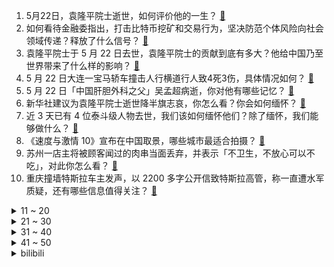 1. 5月22日，袁隆平院士逝世，如何评价他的一生？ [:link:](https://www.zhihu.com/question/460808291)
2. 如何看待金融委指出，打击比特币挖矿和交易行为，坚决防范个体风险向社会领域传递？释放了什么信号？ [:link:](https://www.zhihu.com/question/460721703)
3. 袁隆平院士于 5 月 22 日去世，袁隆平院士的贡献到底有多大？他给中国乃至世界带来了什么样的影响？ [:link:](https://www.zhihu.com/question/460812976)
4. 5 月 22 日大连一宝马轿车撞击人行横道行人致4死3伤，具体情况如何？ [:link:](https://www.zhihu.com/question/460803059)
5. 5 月 22 日「中国肝胆外科之父」吴孟超病逝，你对他有哪些记忆？ [:link:](https://www.zhihu.com/question/460817685)
6. 新华社建议为袁隆平院士逝世降半旗志哀，你怎么看？你会如何缅怀？ [:link:](https://www.zhihu.com/question/460853429)
7. 近 3 天已有 4 位泰斗级人物去世，我们该如何缅怀他们？除了缅怀，我们能够做什么？ [:link:](https://www.zhihu.com/question/460833743)
8. 《速度与激情 10》宣布在中国取景，哪些城市最适合拍摄？ [:link:](https://www.zhihu.com/question/459923679)
9. 苏州一店主将被顾客闻过的肉串当面丢弃，并表示「不卫生，不放心可以不吃」，对此你怎么看？ [:link:](https://www.zhihu.com/question/460604746)
10. 重庆撞墙特斯拉车主发声，以 2200 多字公开信致特斯拉高管，称一直遭水军质疑，还有哪些信息值得关注？ [:link:](https://www.zhihu.com/question/460684619)
<details>
<summary>11 ~ 20</summary>

11. 如何看待 90 后姑娘为了在杭州买房，竟然网上招嫖，被抓时存款已有 160 万？ [:link:](https://www.zhihu.com/question/460671555)
12. 哪一张照片瞬间让你觉得气质很重要? [:link:](https://www.zhihu.com/question/297341335)
13. 袁隆平给我们留下了怎样的精神遗产？ [:link:](https://www.zhihu.com/question/460831392)
14. 5 月 22 日台湾新增本土确诊病例 321 例，修正增加本土病例 400 例，说明了什么？ [:link:](https://www.zhihu.com/question/460819141)
15. 为什么《指环王》三部曲后的十几年再也拍不出这样史诗级的系列电影了？ [:link:](https://www.zhihu.com/question/381939834)
16. 如何看待 520 epic 首次用人民币结算后多款游戏出现比 steam 低得多的价格？ [:link:](https://www.zhihu.com/question/460584796)
17. 如何评价《向往的生活》第五季第五期？ [:link:](https://www.zhihu.com/question/460535700)
18. 《王者荣耀》男友和别的女生亲密度 1857，正常吗？ [:link:](https://www.zhihu.com/question/460112550)
19. 岩井俊二的《情书》有哪些戳中你的细节？ [:link:](https://www.zhihu.com/question/364130565)
20. 当老师后教学成绩一直垫底，学生总是教不会，该怎么办？ [:link:](https://www.zhihu.com/question/454011860)
</details>
<details>
<summary>21 ~ 30</summary>

21. 没有在C盘装东西，桌面也没文件，为什么C盘莫名其妙就满了？ [:link:](https://www.zhihu.com/question/456677257)
22. 股票基本面如何分析？ [:link:](https://www.zhihu.com/question/23192771)
23. 刻奇（Kitsch）是什么？如何克服刻奇？ [:link:](https://www.zhihu.com/question/27039705)
24. 女子吃饭啃排骨时磕掉一颗牙，女子怒告饭店，如何看待法院判决「驳回全部诉讼请求」？ [:link:](https://www.zhihu.com/question/460584839)
25. 考个 CPA 到底能有多么吃香？ [:link:](https://www.zhihu.com/question/335343858)
26. 为什么韩国人喜欢吃炸鸡呢？ [:link:](https://www.zhihu.com/question/22146758)
27. 新买了一个笔记本电脑，有哪些要注意的吗？ [:link:](https://www.zhihu.com/question/448396633)
28. 为什么高电压小电流对人体无害，但是低电压高电流对人体致命? [:link:](https://www.zhihu.com/question/388159656)
29. 做生意真的比上班打工强吗？ [:link:](https://www.zhihu.com/question/327874416)
30. 微信在「拍一拍」基础上新增「炸一炸」功能，对于微信新功能你怎么看？ [:link:](https://www.zhihu.com/question/460330878)
</details>
<details>
<summary>31 ~ 40</summary>

31. 2021年618有哪些值得买的东西？ [:link:](https://www.zhihu.com/question/456666788)
32. 有哪些适合写在书签上的句子？ [:link:](https://www.zhihu.com/question/354166347)
33. 如何提高逻辑思维能力？ [:link:](https://www.zhihu.com/question/19599216)
34. 宝宝八个月，大姑姐家总把她孩子不用的东西让婆婆拿过来，你们是怎样的心态？ [:link:](https://www.zhihu.com/question/460493652)
35. 为什么特斯拉的问题会在这段时间集中爆发？反映了什么问题？ [:link:](https://www.zhihu.com/question/460594922)
36. 如何在数学试卷上调戏阅卷人？ [:link:](https://www.zhihu.com/question/37124942)
37. 为什么医生收入不高却还有那么多人选择学医？考研人数也逐年上涨？ [:link:](https://www.zhihu.com/question/459240182)
38. 孩子高一，家长说一句话就烦，现在的孩子是怎么了？该怎么办？ [:link:](https://www.zhihu.com/question/446145871)
39. 夏天女学生有哪些清爽利落的穿搭？ [:link:](https://www.zhihu.com/question/395417374)
40. 电影《速度与激情9》中有哪些槽点？ [:link:](https://www.zhihu.com/question/460424382)
</details>
<details>
<summary>41 ~ 50</summary>

41. 如何判断个人的悟性高低？ [:link:](https://www.zhihu.com/question/24123447)
42. 22考研政治在几月份开始准备最好？如何准备？ [:link:](https://www.zhihu.com/question/460644315)
43. 龚俊到底能火多久？ [:link:](https://www.zhihu.com/question/456965858)
44. 金融委打击比特币挖矿和交易行为，坚决防范个体风险向社会领域传递，将产生哪些影响？ [:link:](https://www.zhihu.com/question/460718389)
45. 如何以「娘娘，城破了」为开头写一个故事？ [:link:](https://www.zhihu.com/question/455531791)
46. 为什么感觉现在有些水果吃起来没有小时候吃的好吃？ [:link:](https://www.zhihu.com/question/393480064)
47. 小朋友在幼儿园太内向了怎么办？ [:link:](https://www.zhihu.com/question/369964257)
48. 如何评价《我的姐姐》这部电影？ [:link:](https://www.zhihu.com/question/453290146)
49. 如何在一家大厂工作 10 年？ [:link:](https://www.zhihu.com/question/460106786)
50. 如何看待扎克施耐德电影《活死人军团Army Of The Dead》？ [:link:](https://www.zhihu.com/question/460696355)
</details><details>
<summary>bilibili</summary>

1. 缅怀！袁隆平逝世 [:link:](//www.bilibili.com/video/BV1oK4y1A7Cd)
2. 语文课本里那些“已删节”的原文到底有多厉害？ [:link:](//www.bilibili.com/video/BV1c64y1k7N6)
3. 共和国不会忘记！送别国之脊梁袁隆平 [:link:](//www.bilibili.com/video/BV1Vv411L7ab)
4. 史上最骚魔法师！(第二集) [:link:](//www.bilibili.com/video/BV1jo4y117Vf)
5. 2021年5月22日，分享一首歌。 [:link:](//www.bilibili.com/video/BV1pN411Z7ha)
6. 自制《咳反应功夫灶》 [:link:](//www.bilibili.com/video/BV1WB4y1F786)
7. 日食记翻车18次的巧克力，比丝滑无人能超越我。 [:link:](//www.bilibili.com/video/BV1kB4y1F7fL)
8. 大结局！我们现在的幸福生活就是它的续集！9.3高燃民国历史剧《觉醒年代》P12 [:link:](//www.bilibili.com/video/BV1af4y1Y7ax)
9. 520告白成功了！介绍我的女朋友！ [:link:](//www.bilibili.com/video/BV1bV411j7t8)
10. 盲人母亲给脑瘫儿子炸香蕉，一句“我走了你只能饿死了”让人心疼。 [:link:](//www.bilibili.com/video/BV1Mo4y117B2)
<details>
<summary>11 ~ 20</summary>

11. 【神兵小将】东方大小姐和南宫大少爷的反派生涯2.0 [:link:](//www.bilibili.com/video/BV1Uy4y1W71k)
12. “兄弟，再挺会儿啊……兄弟，兄弟……” [:link:](//www.bilibili.com/video/BV1WA411g7Ub)
13. 退休奥巴马实力翻唱《Shape Of You》！油管鬼畜大神Ziikos来了！ [:link:](//www.bilibili.com/video/BV1R64y1d7wY)
14. 《原神》优菈手书「骄傲的荣光」 [:link:](//www.bilibili.com/video/BV1e5411u7QD)
15. 高考应援原创曲  《不负韶光》（Hanser&Q酱 ） [:link:](//www.bilibili.com/video/BV1ZB4y1F7xK)
16. 《这个杀手不太冷》 [:link:](//www.bilibili.com/video/BV18B4y1F7ok)
17. 饮茶哥：我不干了！ [:link:](//www.bilibili.com/video/BV1w44y1r79C)
18. 这是帅小伙吃过最好吃的烧烤“炭烧响螺”不信的话请你试试！ [:link:](//www.bilibili.com/video/BV1kV411j7AM)
19. 【毕导】复旦团队用喝茶看见人体经络？我喝了一桶茶，你猜我看见了啥？ [:link:](//www.bilibili.com/video/BV15q4y1E7Mn)
20. 最 强 卧 底 王 ！ [:link:](//www.bilibili.com/video/BV1my4y1W77P)
</details>
<details>
<summary>21 ~ 30</summary>

21. 【暴走大事件第八季】08 榜一竟成打榜“受害者”哭诉遭遇，小潮院长杜海皇挑战最难“暴走副本”（蓝） [:link:](//www.bilibili.com/video/BV1bQ4y1R7Yp)
22. 把“一日男友”彻底玩坏！ [:link:](//www.bilibili.com/video/BV1cv411L7B2)
23. 男朋友背着我都买了啥啊？ [:link:](//www.bilibili.com/video/BV16K4y197bN)
24. 【荒野大彪客】决战鹅城 [:link:](//www.bilibili.com/video/BV1S5411u7H7)
25. 光 学 隐 形，就是有点费手 [:link:](//www.bilibili.com/video/BV1u64y1y7AE)
26. 【杨颜】如何看懂明日方舟的游戏剧情#0 初探泰拉 [:link:](//www.bilibili.com/video/BV14B4y1F7To)
27. 从恋爱到出轨总共分几步？《今日谭法》法制小剧场520特别篇 [:link:](//www.bilibili.com/video/BV1rh411v7qW)
28. 单 身 狗 之 怒！ [:link:](//www.bilibili.com/video/BV1Eh411v7Bz)
29. 【原神手书】胡桃个人向-《起风了》 [:link:](//www.bilibili.com/video/BV1qb4y1o7jK)
30. 饮茶先啦！曹 县 请 勿 乱 猜 谜 5 ！ [:link:](//www.bilibili.com/video/BV1gU4y1L7JJ)
</details>
<details>
<summary>31 ~ 40</summary>

31. 【张哲瀚】真的太会扭了！！！升级版打老虎｜万转直拍 [:link:](//www.bilibili.com/video/BV1V54y1V7wC)
32. 【时代少年团】春游vlog大放送 [:link:](//www.bilibili.com/video/BV1b54y1L7JA)
33. 中国当世“医神”，今天走了 [:link:](//www.bilibili.com/video/BV1BK4y197av)
34. 超级变变变 [:link:](//www.bilibili.com/video/BV1Sy4y1W7Gc)
35. 缉毒警的生死瞬间 [:link:](//www.bilibili.com/video/BV1564y1y7Bp)
36. 【low君】《十大台偶OST》：盘点那些前奏一响你DNA就会动的金曲 [:link:](//www.bilibili.com/video/BV1L54y1V7us)
37. 说了♂再见 [:link:](//www.bilibili.com/video/BV1wQ4y1o7Xr)
38. 禁 忌 女 孩 我 不 更 了！ [:link:](//www.bilibili.com/video/BV1MK4y1G79i)
39. 华农兄弟：兄弟家的野杨梅熟了，摘点回来吃，顺便去游个泳 [:link:](//www.bilibili.com/video/BV1GQ4y1R7Qn)
40. 云朵收藏家 [:link:](//www.bilibili.com/video/BV1nf4y1Y7Wx)
</details>
<details>
<summary>41 ~ 50</summary>

41. 这个挑战玩的有点大了！ [:link:](//www.bilibili.com/video/BV1p54y1L7SZ)
42. 【谭晶】《恋爱循环》来啦！我把我最不会唱歌的一面拿出来了… [:link:](//www.bilibili.com/video/BV13K4y1G7Gy)
43. 人都傻了！这片上来就是皇帝自宫！【阅片无数Ⅱ 03】 [:link:](//www.bilibili.com/video/BV1fK4y197u9)
44. LOL最诡异“空城计”套路！来自千里之外的折磨！【有点骚东西】 [:link:](//www.bilibili.com/video/BV1VV411j7zk)
45. 一 生 清 贫 怎 敢 入 繁 华 [:link:](//www.bilibili.com/video/BV1YN411Z7uB)
46. 挑战整整24小时呆在白房间里面！我的意志力都被消磨没有了！ [:link:](//www.bilibili.com/video/BV1sf4y1Y7zh)
47. 【方舟剧场】你的每个样子，我都喜欢！ [:link:](//www.bilibili.com/video/BV17V411j7aE)
48. 靠谱盘点120：双杀DK！RNG成功晋级淘汰赛，韩国观众抗议赛制：凭什么第二名先打？ [:link:](//www.bilibili.com/video/BV1Y44y1r7Vn)
49. 【新闻联播】50秒报道袁隆平逝世，珍贵画面曝光 [:link:](//www.bilibili.com/video/BV1F44y1r7cq)
50. 防晒要涂一个硬币才有用？教你最有效的防晒方法！【老爸评测】 [:link:](//www.bilibili.com/video/BV15v411L7km)
</details>
<details>
<summary>51 ~ 60</summary>

51. 男子在日本租了个女朋友，结果... [:link:](//www.bilibili.com/video/BV145411u7hK)
52. 优雅小球为你表演柴可夫斯基《花之圆舞曲》 [:link:](//www.bilibili.com/video/BV1xB4y1F7oF)
53. 2008年北京奥运会开幕式 [:link:](//www.bilibili.com/video/BV1AN411Z7wf)
54. 海边泳装自驾游！？ [:link:](//www.bilibili.com/video/BV1A84y1F77A)
55. 520愿有情人都被温柔以待 [:link:](//www.bilibili.com/video/BV1sK4y197s5)
56. 【1900】人民万岁！中原逐鹿大结局《淮海战役》精讲 后篇 [:link:](//www.bilibili.com/video/BV1kQ4y1o7rC)
57. 【官方MV】G.E.M.邓紫棋《好想好想你》 [:link:](//www.bilibili.com/video/BV1EQ4y1R7s6)
58. 导演：让他来演个杀人犯，他直接把自己演进了今日说法！ [:link:](//www.bilibili.com/video/BV1v5411u7hy)
59. 一人独享99元肯德基全家桶，试试到底能不能吃饱 [:link:](//www.bilibili.com/video/BV1A64y1y7L2)
60. 这是一个求助视频，这是我最后的希望了，请帮帮我 [:link:](//www.bilibili.com/video/BV1o64y1C7VQ)
</details>
<details>
<summary>61 ~ 70</summary>

61. 13min认真教泰拳的高效爆汗跟练｜0零基础全身强化 无跑跳适合所有体重 [:link:](//www.bilibili.com/video/BV1Mo4y117rS)
62. 外卖100块的烤牛油竟吃不饱？小伙一气之下网购两斤一次吃到爽 [:link:](//www.bilibili.com/video/BV1zf4y1Y7CH)
63. 默哀！5月22日13时07分，袁隆平院士逝世，享年91岁！ [:link:](//www.bilibili.com/video/BV1u84y1F7bM)
64. 【自制动画】30秒讲完《进击的巨人》 [:link:](//www.bilibili.com/video/BV19A411G721)
65. 【E周游戏导视01】小朋友雪地开车！ [:link:](//www.bilibili.com/video/BV1L44y1r7XS)
66. 【STN快报第五季39】EPIC和苹果再打下去，同行的脸都丢光了 [:link:](//www.bilibili.com/video/BV1hA411g7JG)
67. 曹 县 [:link:](//www.bilibili.com/video/BV1f54y1G7rU)
68. 【小学生沙雕作文】看完当场裂开！吃饭喝水慎入！ [:link:](//www.bilibili.com/video/BV16A411g7zu)
69. 徐老师来巡山316：团战无人生还，狗熊绝地反击！ [:link:](//www.bilibili.com/video/BV1ay4y1W7sU)
70. 【INTO1】5.21薇娅狂欢节 全开麦成团首秀《少年的模样+INTO1》舞台！炸裂全场！ [:link:](//www.bilibili.com/video/BV17f4y1Y7En)
</details>
<details>
<summary>71 ~ 80</summary>

71. 【光谱行动·全网首杀30级合约】过载模式终将如你所愿！ [:link:](//www.bilibili.com/video/BV1R64y1d7zL)
72. 珍贵影像！八路军作战现场首次4K+AI上色修复 [:link:](//www.bilibili.com/video/BV19q4y1772r)
73. 袁隆平生前给青少年的寄语！重温，铭记！ [:link:](//www.bilibili.com/video/BV1z64y1d7rY)
74. 这条视频请分享给男生 有手就会的拍照技巧 [:link:](//www.bilibili.com/video/BV1p54y1L7x3)
75. ⚡山 东 菏 泽 曹 县⚡ [:link:](//www.bilibili.com/video/BV1u84y1F7mL)
76. 【电竞星快报】为什么说输三把是好事，只是希望...（第三季18期） [:link:](//www.bilibili.com/video/BV1so4y117U8)
77. 【懂点儿啥】网红冰淇淋“钟薛高”凭什么卖这么贵？ [:link:](//www.bilibili.com/video/BV1K84y1F7xq)
78. 【医学博士】爱出汗是虚吗？I 出多少汗才是健康标准？ [:link:](//www.bilibili.com/video/BV1bN411Z7T9)
79. 【音量拉满】真爆炸现场！用《追梦赤子心》打开《奇迹再现》居然这么燃？！ [:link:](//www.bilibili.com/video/BV18K4y1G7BZ)
80. 《崩坏3》4.9版本前瞻直播录像 [:link:](//www.bilibili.com/video/BV14V411j7jq)
</details>
<details>
<summary>81 ~ 90</summary>

81. 毕业前我被求婚啦！以为只是普通的一天，没想到突然被求婚了！原来这就是被求婚的感觉哈哈哈 [:link:](//www.bilibili.com/video/BV1zA411g7qF)
82. “央视亲儿子”，处处被优待的周杰伦到底凭什么？ [:link:](//www.bilibili.com/video/BV1Bo4y1m7kY)
83. 借交大学生卡花43元畅吃交大食堂，连吃2层楼十几个档口，太满足！ [:link:](//www.bilibili.com/video/BV1444y1r7FK)
84. 人民不应该忘记他，国家不应该忘记他，一个国家不应该没有了英雄和模范。他舍弃了全部家当建抗战博物馆，其心可嘉，其行亦奖。 [:link:](//www.bilibili.com/video/BV17V411j7Kw)
85. “卍 解” [:link:](//www.bilibili.com/video/BV1SQ4y1o7ub)
86. 男友第一视角的约会 | 上海网红餐厅到底如何？ [:link:](//www.bilibili.com/video/BV1hb4y1o7Zo)
87. 单身的朋友教你谈恋爱 [:link:](//www.bilibili.com/video/BV1Rq4y177TR)
88. NPC传奇电影短片：贝林之路—钓鱼哥的奇妙冒险 [:link:](//www.bilibili.com/video/BV1Wv411L7SK)
89. 【逗鱼时刻】第302期 炉石主播的恋爱小课堂 [:link:](//www.bilibili.com/video/BV1vK4y197To)
90. 折纸-方块小鲸鱼 [:link:](//www.bilibili.com/video/BV1uN411Z7Cv)
</details>
<details>
<summary>91 ~ 100</summary>

91. 【鹿乃】翻唱《可爱的女朋友/キュートな彼女》 [:link:](//www.bilibili.com/video/BV1864y1y7hV)
92. 古人对一些事物的雅称，说的太美了 [:link:](//www.bilibili.com/video/BV1Yq4y1E7vh)
93. 为什么男人不讨厌绿茶，而女人却反感 [:link:](//www.bilibili.com/video/BV1bB4y1F7VE)
94. 当女Alpha装O装不下去了｜姐姐! 给个机会! 暗黑性感穿搭 夏日辣妹欧美风 163cm53kg [:link:](//www.bilibili.com/video/BV1gV411j7Hr)
95. 翻车30遍，省了4800，这是我吃过最贵的小饼干！！！ [:link:](//www.bilibili.com/video/BV1gQ4y1R7q8)
96. “异地恋第七年，他把我给删了，说：我要重新追你…” [:link:](//www.bilibili.com/video/BV1x64y1d7Lo)
97. 【原神】钟离：以普遍理性而论，你好像有个大病 [:link:](//www.bilibili.com/video/BV1c44y1r7PB)
98. 中科院博士中二图鉴 [:link:](//www.bilibili.com/video/BV1DQ4y1o7zR)
99. 有理有据！遇飞机延误女乘客教科书式维权 [:link:](//www.bilibili.com/video/BV1z5411u7e6)
100. 不要再造谣了，谢谢！ [:link:](//www.bilibili.com/video/BV1kb4y1f7N3)
</details></details>